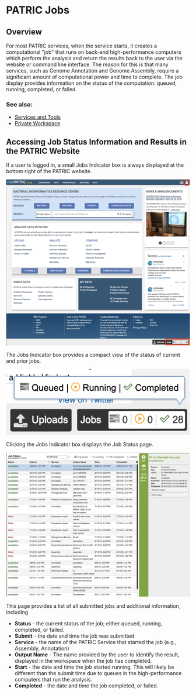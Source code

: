 # PATRIC Jobs

## Overview
For most PATRIC services, when the service starts, it creates a computational "job" that runs on back-end high-performance computers which perform the analysis and return the results back to the user via the website or command line interface. The reason for this is that many services, such as Genome Annotation and Genome Assembly, require a significant amount of computational power and time to complete. The job display provides information on the status of the computation: queued, running, completed, or failed. 

### See also:
  * [Services and Tools](../services/services_tab.html.html)
  * [Private Workspace](../workspaces/workspace.html)

## Accessing Job Status Information and Results in the PATRIC Website
If a user is logged in, a small Jobs Indicator box is always displayed at the bottom right of the PATRIC website.  

![PATRIC Jobs on Homepage](../images/jobs_on_homepage.png)

The Jobs Indicator box provides a compact view of the status of current and prior jobs.

![Jobs Indicator Box](../images/jobs_indicator_box.png)

Clicking the Jobs Indicator box displays the Job Status page.  

![Job Status Page](../images/job_status_page_v2.png)

This page provides a list of all submitted jobs and additional information, including

* **Status** - the current status of the job; either queued, running, completed, or failed.
* **Submit** - the date and time the job was submitted
* **Service** - the name of the PATRIC Service that started the job (e.g., Assembly, Annotation)
* **Output Name** - The name provided by the user to identify the result, displayed in the workspace when the job has completed.
* **Start** - the date and time the job started running.  This will likely be different than the submit time due to queues in the high-performance computers that run the analysis.
* **Completed** - the date and time the job completed, or failed.





